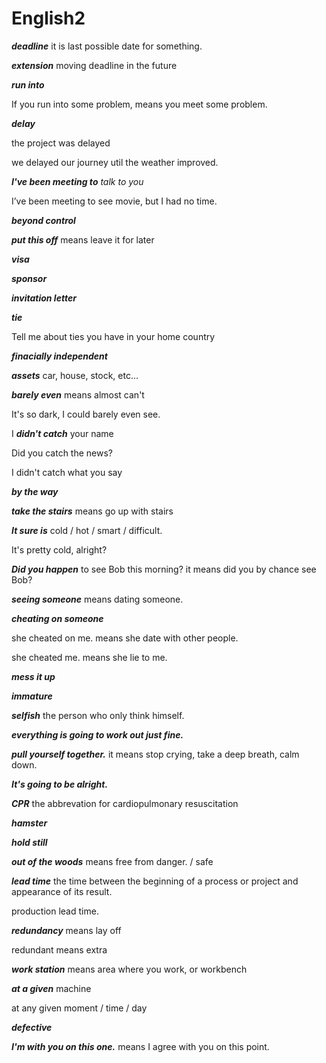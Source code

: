 # English2

***deadline*** it is last possible date for something.

***extension*** moving deadline in the future

***run into*** 

If you run into some problem, means you meet some problem.

***delay***

the project was delayed

we delayed our journey util the weather improved.

***I've been meeting to*** *talk to you*

I’ve been meeting to see movie, but I had no time.

***beyond control***

***put this off*** means leave it for later

***visa***

***sponsor***

***invitation letter*** 

***tie*** 

Tell me about ties you have in your home country

***finacially independent***

***assets*** car, house, stock, etc...

***barely even*** means almost can't

It's so dark, I could barely even see.

I ***didn't catch*** your name

Did you catch the news?

I didn't catch what you say

***by the way***

***take the stairs*** means go up with stairs

***It sure is*** cold / hot / smart / difficult.

It's pretty cold, alright?

***Did you happen*** to see Bob this morning?  it means did you by chance see Bob?

***seeing someone*** means dating someone.

***cheating on someone*** 

she cheated on me. means she date with other people.

she cheated me. means she lie to me.

***mess it up***

***immature*** 

***selfish*** the person who only think himself.

***everything is going to work out just fine.***

***pull yourself together.*** it means stop crying, take a deep breath, calm down.

***It's going to be alright.***

***CPR*** the abbrevation for cardiopulmonary resuscitation

***hamster*** 

***hold still***

***out of the woods*** means free from danger. / safe

***lead time*** the time between the beginning of a process or project and appearance of its result.

production lead time.

***redundancy*** means lay off

redundant means extra

***work station*** means area where you work, or workbench

***at a given*** machine

at any given moment / time / day

***defective*** 

***I'm with you on this one.*** means I agree with you on this point.

